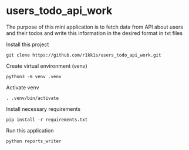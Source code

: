 # users_todo_api_work

The purpose of this mini application is to fetch data from API about users and their todos and write this information in the desired format in txt files


Install this project

`git clone https://github.com/r1kk1s/users_todo_api_work.git`


Create virtual environment (venv)

`python3 -m venv .venv`


Activate venv

`. .venv/bin/activate`

Install necessary requirements

`pip install -r requirements.txt`

Run this application

`python reports_writer`
